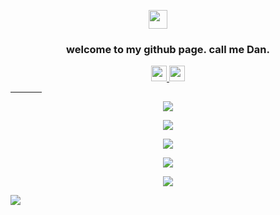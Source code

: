 <p align="center">
  <a href="#">
    <img style="padding-right: 32px;" src="https://media.giphy.com/media/hvRJCLFzcasrR4ia7z/giphy.gif" width="30">
  </a>
</p>

<h3 align="center">
  welcome to my github page. call me Dan.
</h3>

<p align="center">
  <a href="https://twitter.com/dan_mizu">
    <img src="https://img.shields.io/badge/twitter-%231DA1F2.svg?&style=for-the-badge&logo=twitter&logoColor=white" height=25>
  </a>
  <a href="https://www.linkedin.com/in/dannybaghdadi/">
    <img src="https://img.shields.io/badge/linkedin-%230077B5.svg?&style=for-the-badge&logo=linkedin&logoColor=white" height=25>
  </a>
  <!-- Instagram
  <a href="https://www.instagram.com/dan_mizu/">
    <img src="https://img.shields.io/badge/instagram-%23E4405F.svg?&style=for-the-badge&logo=instagram&logoColor=white" height=25>
  </a> 
  -->
</p>

<hr style="width: 10%; align: center;">

<!-- Github Streak -->
<p align="center">
<a href="#">
<picture>
<source 
  srcset="http://github-readme-streak-stats.herokuapp.com?user=Dan-Mizu&theme=github-dark&hide_border=true&date_format=M%20j%5B%2C%20Y%5D"
  media="(prefers-color-scheme: dark)"
/>
<source
  srcset="http://github-readme-streak-stats.herokuapp.com?user=Dan-Mizu&hide_border=true&date_format=M%20j%5B%2C%20Y%5D"
  media="(prefers-color-scheme: light), (prefers-color-scheme: no-preference)"
/>
<img src="http://github-readme-streak-stats.herokuapp.com?user=Dan-Mizu&hide_border=true&date_format=M%20j%5B%2C%20Y%5D" />
</picture>
</a>
</p>

<!-- Github Stats -->
<p align="center">
<a href="#">
<picture>
<source 
  srcset="https://github-readme-stats.vercel.app/api/top-langs/?username=Dan-Mizu&langs_count=10&layout=compact&hide_border=true&theme=github_dark"
  media="(prefers-color-scheme: dark)"
/>
<source
  srcset="https://github-readme-stats.vercel.app/api/top-langs/?username=Dan-Mizu&langs_count=10&layout=compact&hide_border=true"
  media="(prefers-color-scheme: light), (prefers-color-scheme: no-preference)"
/>
<img src="https://github-readme-stats.vercel.app/api/top-langs/?username=Dan-Mizu&langs_count=10&layout=compact&hide_border=true" />
</picture>
</a>
</p>

<!-- Github Score -->
<p align="center">
<a href="#">
<picture>
<source 
  srcset="https://github-readme-stats-git-masterrstaa-rickstaa.vercel.app/api?username=Dan-Mizu&count_private=true&show_icons=true&include_all_commits=true&hide_border=true&theme=github_dark"
  media="(prefers-color-scheme: dark)"
/>
<source
  srcset="https://github-readme-stats-git-masterrstaa-rickstaa.vercel.app/api?username=Dan-Mizu&count_private=true&show_icons=true&include_all_commits=true&hide_border=true"
  media="(prefers-color-scheme: light), (prefers-color-scheme: no-preference)"
/>
<img src="https://github-readme-stats-git-masterrstaa-rickstaa.vercel.app/api?username=Dan-Mizu&count_private=true&show_icons=true&include_all_commits=true&hide_border=true" />
</picture>
</a>
</p>

<!-- Github Contribution Graph -->
<p align="center">
<a href="#">
<picture>
<source 
  srcset="https://github-readme-activity-graph.vercel.app/graph?username=Dan-Mizu&hide_border=true&theme=github-dark"
  media="(prefers-color-scheme: dark)"
/>
<source
  srcset="https://github-readme-activity-graph.vercel.app/graph?username=Dan-Mizu&hide_border=true&theme=minimal"
  media="(prefers-color-scheme: light), (prefers-color-scheme: no-preference)"
/>
<img src="https://github-readme-activity-graph.vercel.app/graph?username=Dan-Mizu&hide_border=true" />
</picture>
</a>
</p>

<!-- Profile Visits -->
<p align="center">
  <a href="#">
    <img src="https://komarev.com/ghpvc/?username=Dan-Mizu&style=for-the-badge&label=Profile+Visits" />
  </a>
</p>

<!-- Y HYPE Hit Tracking -->
![](https://hit.yhype.me/github/profile?user_id=15823849)
